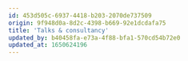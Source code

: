 ```yaml
---
id: 453d505c-6937-4418-b203-2070de737509
origin: 9f948d0a-8d2c-4398-b669-92e1dcdafa75
title: 'Talks & consultancy'
updated_by: b40458fa-e73a-4f88-bfa1-570cd54b72e0
updated_at: 1650624196
---
```

